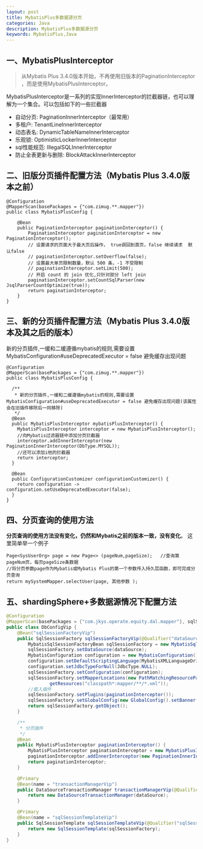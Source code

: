 ```yaml
---
layout: post
title: MybatisPlus多数据源分页
categories: Java
description: MybatisPlus多数据源分页
keywords: MybatisPlus,Java
---
```

## 一、MybatisPlusInterceptor


> 从Mybatis Plus 3.4.0版本开始，不再使用旧版本的PaginationInterceptor ，而是使用MybatisPlusInterceptor。



MybatisPlusInterceptor是一系列的实现InnerInterceptor的拦截器链，也可以理解为一个集合。可以包括如下的一些拦截器


- 自动分页: PaginationInnerInterceptor（最常用）
- 多租户: TenantLineInnerInterceptor
- 动态表名: DynamicTableNameInnerInterceptor
- 乐观锁: OptimisticLockerInnerInterceptor
- sql性能规范: IllegalSQLInnerInterceptor
- 防止全表更新与删除: BlockAttackInnerInterceptor



## 二、旧版分页插件配置方法（Mybatis Plus 3.4.0版本之前）


```
@Configuration
@MapperScan(basePackages = {"com.zimug.**.mapper"})
public class MybatisPlusConfig {

    @Bean
    public PaginationInterceptor paginationInterceptor() {
        PaginationInterceptor paginationInterceptor = new PaginationInterceptor();
        // 设置请求的页面大于最大页后操作， true调回到首页，false 继续请求  默认false
        // paginationInterceptor.setOverflow(false);
        // 设置最大单页限制数量，默认 500 条，-1 不受限制
        // paginationInterceptor.setLimit(500);
        // 开启 count 的 join 优化,只针对部分 left join
        paginationInterceptor.setCountSqlParser(new JsqlParserCountOptimize(true));
        return paginationInterceptor;
    }
}
```


## 三、新的分页插件配置方法（Mybatis Plus 3.4.0版本及其之后的版本）


新的分页插件,一缓和二缓遵循mybatis的规则,需要设置 MybatisConfiguration#useDeprecatedExecutor = false 避免缓存出现问题


```
@Configuration
@MapperScan(basePackages = {"com.zimug.**.mapper"})
public class MybatisPlusConfig {

  /**
   * 新的分页插件,一缓和二缓遵循mybatis的规则,需要设置 MybatisConfiguration#useDeprecatedExecutor = false 避免缓存出现问题(该属性会在旧插件移除后一同移除)
   */
  @Bean
  public MybatisPlusInterceptor mybatisPlusInterceptor() {
    MybatisPlusInterceptor interceptor = new MybatisPlusInterceptor();
    //向Mybatis过滤器链中添加分页拦截器
    interceptor.addInnerInterceptor(new PaginationInnerInterceptor(DbType.MYSQL));
    //还可以添加i他的拦截器
    return interceptor;
  }

  @Bean
  public ConfigurationCustomizer configurationCustomizer() {
    return configuration -> configuration.setUseDeprecatedExecutor(false);
  }
}
```


## 四、分页查询的使用方法


**分页查询的使用方法没有变化，仍然和Mybatis之前的版本一致，没有变化**。 这里简单举一个例子


```
Page<SysUserOrg> page = new Page<> (pageNum,pageSize);   //查询第pageNum页，每页pageSize条数据
//将分页参数page作为Mybatis或Mybatis Plus的第一个参数传入持久层函数，即可完成分页查询
return mySystemMapper.selectUser(page, 其他参数 );
```

## 五、shardingSphere+多数据源情况下配置方法
```java
@Configuration
@MapperScan(basePackages = {"com.jkys.operate.equity.dal.mapper"}, sqlSessionFactoryRef = "sqlSessionFactoryVip")
public class DbConfigVip {
    @Bean("sqlSessionFactoryVip")
    public SqlSessionFactory sqlSessionFactoryVip(@Qualifier("dataSourceVip") DataSource dataSource) throws Exception {
        MybatisSqlSessionFactoryBean sqlSessionFactory = new MybatisSqlSessionFactoryBean();
        sqlSessionFactory.setDataSource(dataSource);
        MybatisConfiguration configuration = new MybatisConfiguration();
        configuration.setDefaultScriptingLanguage(MybatisXMLLanguageDriver.class);
        configuration.setJdbcTypeForNull(JdbcType.NULL);
        sqlSessionFactory.setConfiguration(configuration);
        sqlSessionFactory.setMapperLocations(new PathMatchingResourcePatternResolver().
                getResources("classpath*:mapper/**/*.xml"));
        //载入插件
        sqlSessionFactory.setPlugins(paginationInterceptor());
        sqlSessionFactory.setGlobalConfig(new GlobalConfig().setBanner(false));
        return sqlSessionFactory.getObject();
    }

    /**
     * 分页插件
     */
    @Bean
    public MybatisPlusInterceptor paginationInterceptor() {
        MybatisPlusInterceptor paginationInterceptor = new MybatisPlusInterceptor();
        paginationInterceptor.addInnerInterceptor(new PaginationInnerInterceptor(DbType.MYSQL));
        return paginationInterceptor;
    }

    @Primary
    @Bean(name = "transactionManagerVip")
    public DataSourceTransactionManager transactionManagerVip(@Qualifier("dataSourceVip") DataSource dataSource) {
        return new DataSourceTransactionManager(dataSource);
    }

    @Primary
    @Bean(name = "sqlSessionTemplateVip")
    public SqlSessionTemplate sqlSessionTemplateVip(@Qualifier("sqlSessionFactoryVip") SqlSessionFactory sqlSessionFactory) {
        return new SqlSessionTemplate(sqlSessionFactory);
    }
}
```

